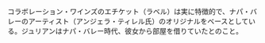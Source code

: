 コラボレーション・ワインズのエチケット（ラベル）は実に特徴的で、ナパ・バレーのアーティスト（アンジェラ・ティレル氏）のオリジナルをベースとしている。ジュリアンはナパ・バレー時代、彼女から部屋を借りていたとのこと。 